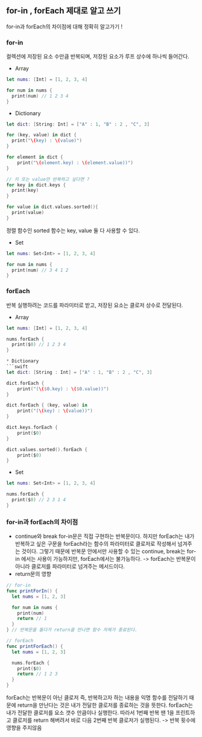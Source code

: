 ## for-in , forEach 제대로 알고 쓰기

for-in과 forEach의 차이점에 대해 정확히 알고가기 !

### for-in

컬렉션에 저장된 요소 수만큼 반복되며, 저장된 요소가 루프 상수에 하나씩 들어간다.

- Array

```swift
let nums: [Int] = [1, 2, 3, 4]

for num in nums {
  print(num) // 1 2 3 4
}
```

- Dictionary

```swift
let dict: [String: Int] = ["A" : 1, "B" : 2 , "C", 3]

for (key, value) in dict {
  print("\(key) : \(value)")
}

for element in dict {
    print("\(element.key) : \(element.value))")
}

// 키 또는 value만 반복하고 싶다면 ?
for key in dict.keys {
  print(key)
}

for value in dict.values.sorted(){
  print(value)
}
```

정렬 함수인 sorted 함수는 key, value 둘 다 사용할 수 있다.

- Set

```swift
let nums: Set<Int> = [1, 2, 3, 4]

for num in nums {
  print(num) // 3 4 1 2
}
```

### forEach

반복 실행하려는 코드를 파라미터로 받고, 저장된 요소는 클로저 상수로 전달된다.

- Array

````swift
let nums: [Int] = [1, 2, 3, 4]

nums.forEach {
  print($0) // 1 2 3 4
}

* Dictionary
```swift
let dict: [String : Int] = ["A" : 1, "B" : 2 , "C", 3]

dict.forEach {
    print("(\($0.key) : \($0.value))")
}

dict.forEach { (key, value) in
    print("(\(key) : \(value))")
}

dict.keys.forEach {
    print($0)
}

dict.values.sorted().forEach {
    print($0)
}
````

- Set

```swift
let nums: Set<Int> = [1, 2, 3, 4]

nums.forEach {
  print($0) // 2 3 1 4
}
```

### for-in과 forEach의 차이점

- continue와 break
  for-in문은 직접 구현하는 반복문이다. 하지만 forEach는 내가 반복하고 싶은 구문을 forEach라는 함수의 파라미터로 클로저로 작성해서 넘겨주는 것이다. 그렇기 때문에 반복문 안에서만 사용할 수 있는 continue, break는 for-in 에서는 사용이 가능하지만, forEach에서는 불가능하다.
  -> forEach는 반복문이 아니라 클로저를 파라미터로 넘겨주는 메서드이다.
- return문의 영향

```swift
// for-in
func printForIn() {
  let nums = [1, 2, 3]

  for num in nums {
    print(num)
    return // 1
  }
} // 반복문을 돌다가 return을 만나면 함수 자체가 종료된다.

// forEach
func printForEach() {
  let nums = [1, 2, 3]

  nums.forEach {
    print($0)
    return // 1 2 3
  }
}
```

forEach는 반복문이 아닌 클로저 즉, 반복하고자 하는 내용을 익명 함수를 전달하기 때문에 return을 만난다는 것은 내가 전달한 클로저를 종료하는 것을 뜻한다. forEach는 내가 전달한 클로저를 요소 갯수 만큼이나 실행한다. 따라서 1번째 반복 땐 1을 프린트하고 클로저를 return 해버려서 바로 다음 2번째 반복 클로저가 실행된다.
-> 반복 횟수에 영향을 주지않음
